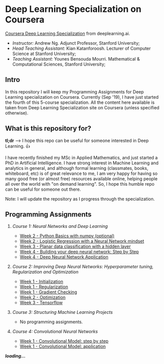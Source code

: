 # Deep Learning Specialization on Coursera
[Coursera Deep Learning Specialization](https://www.coursera.org/specializations/deep-learning) from deeplearning.ai.

 * *Instructor:* Andrew Ng. Adjunct Professor, Stanford University;
 * *Head Teaching Assistant:* Kian Katanforoosh. Lecturer of Computer Science at Stanford University;
 * *Teaching Assistant:* Younes Bensouda Mourri. Mathematical & Computational Sciences, Stanford University;
 
## Intro
In this repository I will keep my Programming Assignments for Deep Learning specialization on Coursera. Currently (Sep '19), I have just started the fourth of this 5-course specialization. All the content here available is taken from Deep Learning Specialization site on Coursera (unless specified otherwise).

## What is this repository for?
**tl;dr** --> I hope this repo can be useful for someone interested in Deep Learning. :+1:

I have recently finished my MSc in Applied Mathematics, and just started a PhD in Artificial Intelligence. I have strong interest in Machine Learning and analytics in general, and although formal learning (classmates, books, whiteboard, etc) is of great relevance to me, I am very happy for having so many good free (or almost free) resources available online, helping people all over the world with "on demand learning". So, I hope this humble repo can be useful for someone out there.

Note: I will update the repository as I progress through the specialization.

## Programming Assignments

1. *Course 1: Neural Networks and Deep Learning*

	* [Week 2 - Python Basics with numpy (optional)](https://nbviewer.jupyter.org/github/errearanhas/Deep-Learning/blob/master/Programming%20Assignments/Course%201:%20Neural%20Networks%20and%20Deep%20Learning/Python_Basics_With_Numpy_v3.ipynb)	
	* [Week 2 - Logistic Regression with a Neural Network mindset](https://nbviewer.jupyter.org/github/errearanhas/Deep-Learning/blob/master/Programming%20Assignments/Course%201:%20Neural%20Networks%20and%20Deep%20Learning/Logistic_Regression_with_a_Neural_Network_mindset_v5.ipynb)
	* [Week 3 - Planar data classification with a hidden layer](https://nbviewer.jupyter.org/github/errearanhas/Deep-Learning/blob/master/Programming%20Assignments/Course%201:%20Neural%20Networks%20and%20Deep%20Learning/Planar_data_classification_with_onehidden_layer_v6b.ipynb)
	* [Week 4 - Building your deep neural network: Step by Step](https://nbviewer.jupyter.org/github/errearanhas/Deep-Learning/blob/master/Programming%20Assignments/Course%201:%20Neural%20Networks%20and%20Deep%20Learning/Building_your_Deep_Neural_Network_Step_by_Step_v8.ipynb)
	* [Week 4 - Deep Neural Network Application](https://nbviewer.jupyter.org/github/errearanhas/Deep-Learning/blob/master/Programming%20Assignments/Course%201:%20Neural%20Networks%20and%20Deep%20Learning/Deep_Neural_Network_Application_v8.ipynb)

2. *Course 2: Improving Deep Neural Networks: Hyperparameter tuning, Regularization and Optimization*

	* [Week 1 - Initialization](https://nbviewer.jupyter.org/github/errearanhas/Deep-Learning/blob/master/Programming%20Assignments/Course%202%3A%20Improving%20Deep%20Neural%20Networks%3A%20Hyperparameter%20tuning%2C%20Regularization%20and%20Optimization/Initialization.ipynb)
	* [Week 1 - Regularization](https://nbviewer.jupyter.org/github/errearanhas/Deep-Learning/blob/master/Programming%20Assignments/Course%202%3A%20Improving%20Deep%20Neural%20Networks%3A%20Hyperparameter%20tuning%2C%20Regularization%20and%20Optimization/Regularization_v2.ipynb)
	* [Week 1 - Gradient Checking](https://nbviewer.jupyter.org/github/errearanhas/Deep-Learning/blob/master/Programming%20Assignments/Course%202%3A%20Improving%20Deep%20Neural%20Networks%3A%20Hyperparameter%20tuning%2C%20Regularization%20and%20Optimization/Gradient_Checking_v1.ipynb)
	* [Week 2 - Optimization](https://nbviewer.jupyter.org/github/errearanhas/Deep-Learning/blob/master/Programming%20Assignments/Course%202%3A%20Improving%20Deep%20Neural%20Networks%3A%20Hyperparameter%20tuning%2C%20Regularization%20and%20Optimization/Optimization_methods.ipynb)
	* [Week 3 - Tensorflow](https://nbviewer.jupyter.org/github/errearanhas/Deep-Learning/blob/master/Programming%20Assignments/Course%202%3A%20Improving%20Deep%20Neural%20Networks%3A%20Hyperparameter%20tuning%2C%20Regularization%20and%20Optimization/Tensorflow_Tutorial.ipynb)

	
3. *Course 3: Structuring Machine Learning Projects*
	
	* No programming assignments.

4. *Course 4: Convolutional Neural Networks*

	* [Week 1 - Convolutional Model: step by step](https://nbviewer.jupyter.org/github/errearanhas/Deep-Learning/blob/master/Programming%20Assignments/Course%204%3A%20Convolutional%20Neural%20Networks/Convolution_model_Step_by_Step_v2.ipynb)
	* [Week 1 - Convolutional Model: application](https://nbviewer.jupyter.org/github/errearanhas/Deep-Learning/blob/master/Programming%20Assignments/Course%204%3A%20Convolutional%20Neural%20Networks/Convolution_model_Application_v1.ipynb)



***loading...***
